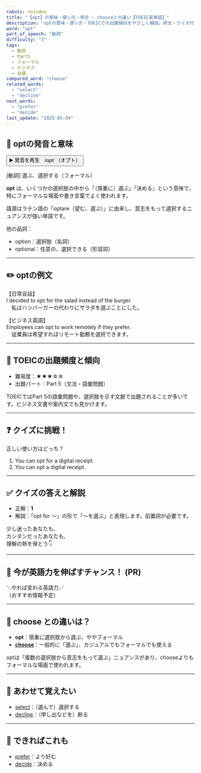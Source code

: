 ```yaml
---
robots: noindex
title: "【opt】の意味・使い方・例文 ― chooseとの違い【TOEIC英単語】"
description: "optの意味・使い方・TOEICでの出題傾向をやさしく解説。例文・クイズ付きでchooseとの違いもわかりやすく学べます。"
word: "opt"
part_of_speech: "動詞"
difficulty: "3"
tags:
  - 動詞
  - Part5
  - フォーマル
  - ビジネス
  - 会議
compared_word: "choose"
related_words:
  - "select"
  - "decline"
next_words:
  - "prefer"
  - "decide"
last_update: "2025-05-04"
---
```


## 🔰 optの発音と意味

<button class="play-audio" onclick="playTTS('opt')">
  <span class="play-audio-main">
    ▶️ 発音を再生　/ɑpt/
  </span>
  <span class="play-audio-sub">
    （オプト）
  </span>
</button>

[動詞] 選ぶ、選択する（フォーマル）

**opt** は、いくつかの選択肢の中から「（慎重に）選ぶ」「決める」という意味で、特にフォーマルな場面や書き言葉でよく使われます。

語源はラテン語の「optare（望む、選ぶ）」に由来し、意志をもって選択するニュアンスが強い単語です。

他の品詞：  
- option：選択肢（名詞）
- optional：任意の、選択できる（形容詞）

---

## ✏️ optの例文

【日常会話】  
I decided to opt for the salad instead of the burger.  
　私はハンバーガーの代わりにサラダを選ぶことにした。

【ビジネス英語】  
Employees can opt to work remotely if they prefer.  
　従業員は希望すればリモート勤務を選択できます。

---

## 🎯 TOEICの出題頻度と傾向

- 難易度：★★★☆☆
- 出題パート：Part 5（文法・語彙問題）

TOEICではPart 5の語彙問題や、選択肢を示す文脈で出題されることが多いです。ビジネス文書や案内文でも見かけます。

---

## ❓ クイズに挑戦！

正しい使い方はどっち？

1. You can opt for a digital receipt.  
2. You can opt a digital receipt.

---

## ✅ クイズの答えと解説

- 正解：**1**
- 解説：「opt for ～」の形で「～を選ぶ」と表現します。前置詞が必要です。

少し迷ったあなたも、  
カンタンだったあなたも、  
理解の熱を保とう👇️

---

## 🚀 今が英語力を伸ばすチャンス！ (PR)

<div class="info-center">
＼やれば変わる英語力／<br>  
（おすすめ情報予定）
</div>

---

## 🤔  choose との違いは？

- **opt**：慎重に選択肢から選ぶ、ややフォーマル
- **[choose](/choose)**：一般的に「選ぶ」、カジュアルでもフォーマルでも使える

optは「複数の選択肢から意志をもって選ぶ」ニュアンスがあり、chooseよりもフォーマルな場面で使われます。

---

## 🧩 あわせて覚えたい

- [select](/select)：（選んで）選択する
- [decline](/decline)：（申し出などを）断る

---

## 📖 できればこれも

- [prefer](/prefer)：より好む
- [decide](/decide)：決める

<!-- cvid: aid46_bid28 -->
